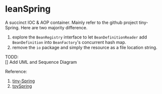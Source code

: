 # leanSpring
A succinct IOC & AOP container. Mainly refer to the github project tiny-Spring. Here are two majority difference.  
1. explore the `BeanRegistry` interface to let `BeanDefinitionReader` add `BeanDefinition` into `BeanFactory`'s concurrent hash map.
2. remove the `io` package and simply the resource as a file location string.

TODD:  
[] Add UML and Sequence Diagram

Reference:
1. [tiny-Spring](https://github.com/code4craft/tiny-spring)
2. [toySpring](https://github.com/code4wt/toy-spring)
